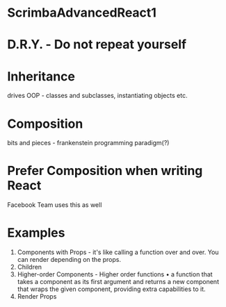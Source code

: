 # ScrimbaAdvancedReact1

# D.R.Y. - Do not repeat yourself

# Inheritance 
drives OOP - classes and subclasses, instantiating objects etc.


# Composition
bits and pieces - frankenstein programming paradigm(?)

# Prefer Composition when writing React 
Facebook Team uses this as well

# Examples
1. Components with Props - it's like calling a function over and over. You can render depending on the props.
2. Children
3. Higher-order Components - Higher order functions
    • a function that takes a component as its first argument and returns a new component that wraps the given component, providing extra capabilities to it.
4. Render Props


